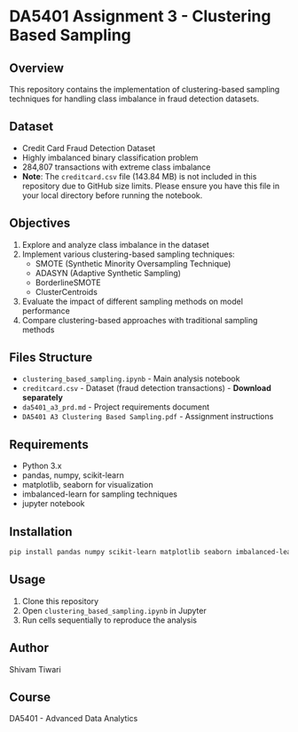 # DA5401 Assignment 3 - Clustering Based Sampling

## Overview
This repository contains the implementation of clustering-based sampling techniques for handling class imbalance in fraud detection datasets.

## Dataset
- Credit Card Fraud Detection Dataset
- Highly imbalanced binary classification problem
- 284,807 transactions with extreme class imbalance
- **Note**: The `creditcard.csv` file (143.84 MB) is not included in this repository due to GitHub size limits. Please ensure you have this file in your local directory before running the notebook.

## Objectives
1. Explore and analyze class imbalance in the dataset
2. Implement various clustering-based sampling techniques:
   - SMOTE (Synthetic Minority Oversampling Technique)
   - ADASYN (Adaptive Synthetic Sampling)
   - BorderlineSMOTE
   - ClusterCentroids
3. Evaluate the impact of different sampling methods on model performance
4. Compare clustering-based approaches with traditional sampling methods

## Files Structure
- `clustering_based_sampling.ipynb` - Main analysis notebook
- `creditcard.csv` - Dataset (fraud detection transactions) - **Download separately**
- `da5401_a3_prd.md` - Project requirements document
- `DA5401 A3 Clustering Based Sampling.pdf` - Assignment instructions

## Requirements
- Python 3.x
- pandas, numpy, scikit-learn
- matplotlib, seaborn for visualization
- imbalanced-learn for sampling techniques
- jupyter notebook

## Installation
```bash
pip install pandas numpy scikit-learn matplotlib seaborn imbalanced-learn jupyter
```

## Usage
1. Clone this repository
2. Open `clustering_based_sampling.ipynb` in Jupyter
3. Run cells sequentially to reproduce the analysis

## Author
Shivam Tiwari

## Course
DA5401 - Advanced Data Analytics
